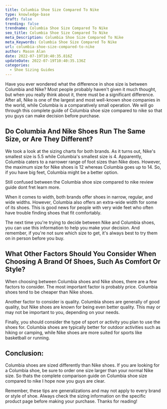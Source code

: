 ```yaml
---
title: Columbia Shoe Size Compared To Nike
type: knowledge-base
draft: false
trending: false
trendname: Columbia Shoe Size Compared To Nike
seo_title: Columbia Shoe Size Compared To Nike
meta_Description: Columbia Shoe Size Compared To Nike
meta_Keywords: Columbia Shoe Size Compared To Nike
url: columbia-shoe-size-compared-to-nike
author: Mason Alan
date: 2022-07-19T10:40:35.816Z
updateDate: 2022-07-19T10:40:35.136Z
categories:
  - Shoe Sizing Guides
---
```

Have you ever wondered what the difference in shoe size is between Columbia and Nike? Most people probably haven't given it much thought, but when you really think about it, there must be a significant difference. After all, Nike is one of the largest and most well-known shoe companies in the world, while Columbia is a comparatively small operation. We will go through this complete guide of Columbia shoe size compared to nike so that you guys can make decision before purchase.

## **Do Columbia And Nike Shoes Run The Same Size, or Are They Different?**

We took a look at the sizing charts for both brands. As it turns out, Nike's smallest size is 5.5 while Columbia's smallest size is 4. Apparently, Columbia caters to a narrower range of foot sizes than Nike does. However, the maximum size for Nike shoes is 12 whereas Columbia goes up to 14. So, if you have big feet, Columbia might be a better option.

Still confused between the Columbia shoe size compared to nike review guide dont fret learn more. 

When it comes to width, both brands offer shoes in narrow, regular, and wide widths. However, Columbia also offers an extra-wide width for some of its shoes. This is good news for people with very wide feet who often have trouble finding shoes that fit comfortably.

The next time you're trying to decide between Nike and Columbia shoes, you can use this information to help you make your decision. And remember, if you're not sure which size to get, it's always best to try them on in person before you buy.

## **What Other Factors Should You Consider When Choosing A Brand Of Shoes, Such As Comfort Or Style?**

When choosing between Columbia shoes and Nike shoes, there are a few factors to consider. The most important factor is probably price. Columbia shoes tend to be cheaper than Nike shoes.

Another factor to consider is quality. Columbia shoes are generally of good quality, but Nike shoes are known for being even better quality. This may or may not be important to you, depending on your needs.

Finally, you should consider the type of sport or activity you plan to use the shoes for. Columbia shoes are typically better for outdoor activities such as hiking or camping, while Nike shoes are more suited for sports like basketball or running.

## **Conclusion:**

Columbia shoes are sized differently than Nike shoes. If you are looking for a Columbia shoe, be sure to order one size larger than your normal Nike size. So thats the complete comparison guide on Columbia shoe size compared to nike I hope now you guys are clear.

Remember, these tips are generalizations and may not apply to every brand or style of shoe. Always check the sizing information on the specific product page before making your purchase. Thanks for reading!